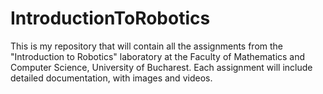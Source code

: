 # IntroductionToRobotics

This is my repository that will contain all the assignments from the "Introduction to Robotics" laboratory at the Faculty of Mathematics and Computer Science, University of Bucharest. Each assignment will include detailed documentation, with images and videos.
